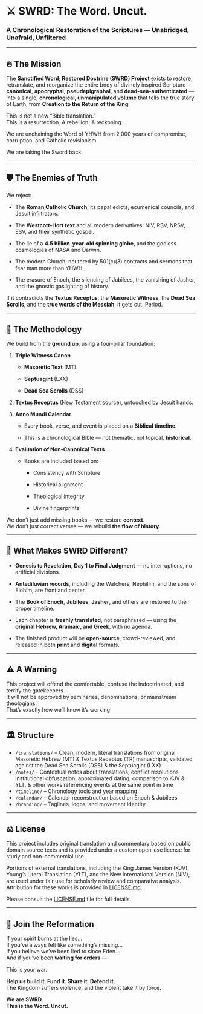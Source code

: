 # ⚔️ SWRD: The Word. Uncut.

### A Chronological Restoration of the Scriptures — Unabridged, Unafraid, Unfiltered

---

## 🔥 The Mission

The **Sanctified Word; Restored Doctrine (SWRD) Project** exists to restore, retranslate, and reorganize the entire body of divinely inspired Scripture — **canonical**, **apocryphal**, **pseudepigraphal**, and **dead-sea-authenticated** — into a single, **chronological, unmanipulated volume** that tells the true story of Earth, from **Creation to the Return of the King**.

This is not a new “Bible translation.”  
This is a resurrection. A rebellion. A reckoning.

We are unchaining the Word of YHWH from 2,000 years of compromise, corruption, and Catholic revisionism.

We are taking the Sword back.

---

## 🛡️ The Enemies of Truth

We reject:

- The **Roman Catholic Church**, its papal edicts, ecumenical councils, and Jesuit infiltrators.
    
- The **Westcott-Hort text** and all modern derivatives: NIV, RSV, NRSV, ESV, and their synthetic gospel.
    
- The lie of a **4.5 billion-year-old spinning globe**, and the godless cosmologies of NASA and Darwin.
    
- The modern Church, neutered by 501(c)(3) contracts and sermons that fear man more than YHWH.
    
- The erasure of Enoch, the silencing of Jubilees, the vanishing of Jasher, and the gnostic gaslighting of history.
    

If it contradicts the **Textus Receptus**, the **Masoretic Witness**, the **Dead Sea Scrolls**, and the **true words of the Messiah**, it gets cut. Period.

---

## 🧱 The Methodology

We build from the **ground up**, using a four-pillar foundation:

1. **Triple Witness Canon**
    
    - **Masoretic Text** (MT)
        
    - **Septuagint** (LXX)
        
    - **Dead Sea Scrolls** (DSS)
        
2. **Textus Receptus** (New Testament source), untouched by Jesuit hands.
    
3. **Anno Mundi Calendar**
    
    - Every book, verse, and event is placed on a **Biblical timeline**.
        
    - This is a chronological Bible — not thematic, not topical, **historical**.
        
4. **Evaluation of Non-Canonical Texts**
    
    - Books are included based on:
        
        - Consistency with Scripture
            
        - Historical alignment
            
        - Theological integrity
            
        - Divine fingerprints
            

We don’t just add missing books — we restore **context**.  
We don’t just correct verses — we rebuild **the flow of history**.

---

## 📜 What Makes SWRD Different?

- **Genesis to Revelation**, **Day 1 to Final Judgment** — no interruptions, no artificial divisions.
    
- **Antediluvian records**, including the Watchers, Nephilim, and the sons of Elohim, are front and center.
    
- The **Book of Enoch**, **Jubilees**, **Jasher**, and others are restored to their proper timeline.
    
- Each chapter is **freshly translated**, not paraphrased — using the **original Hebrew, Aramaic, and Greek**, with no agenda.
    
- The finished product will be **open-source**, crowd-reviewed, and released in both **print** and **digital** formats.
    

---

## ⚠ A Warning

This project will offend the comfortable, confuse the indoctrinated, and terrify the gatekeepers.  
It will not be approved by seminaries, denominations, or mainstream theologians.  
That’s exactly how we’ll know it’s working.

---

## 🏛 Structure
- `/translations/` – Clean, modern, literal translations from original Masoretic Hebrew (MT) & Textus Receptus (TR) manuscripts, validated against the Dead Sea Scrolls (DSS) & the Septuagint (LXX)
- `/notes/` - Contextual notes about translations, conflict resolutions, institutional obfuscation, approximated dating, comparison to KJV & YLT, & other works referencing events at the same point in time
- `/timeline/` – Chronology tools and year mapping
- `/calendar/` – Calendar reconstruction based on Enoch & Jubilees
- `/branding/` – Taglines, logos, and movement identity

---

## ⚖ License

This project includes original translation and commentary based on public domain source texts and is provided under a custom open-use license for study and non-commercial use.

Portions of external translations, including the King James Version (KJV), Young’s Literal Translation (YLT), and the New International Version (NIV), are used under fair use for scholarly review and comparative analysis. Attribution for these works is provided in [LICENSE.md](./license.md).

Please consult the [LICENSE.md](./license.md) file for full details.

---

## 📢 Join the Reformation

If your spirit burns at the lies…  
If you’ve always felt like something’s missing…  
If you believe we’ve been lied to since Eden…  
And if you’ve been **waiting for orders** —

This is your war.

**Help us build it. Fund it. Share it. Defend it.**  
The Kingdom suffers violence, and the violent take it by force.

**We are SWRD.**  
**This is the Word. Uncut.**